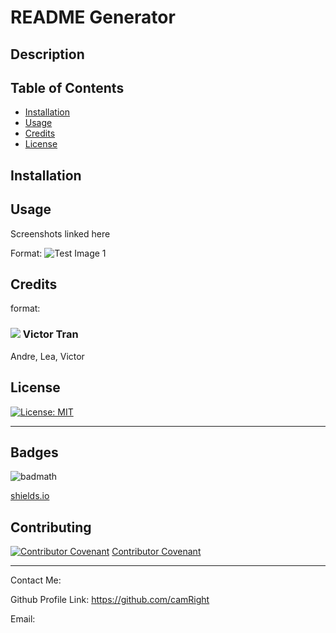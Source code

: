 
# README Generator

## Description 



## Table of Contents


* [Installation](#installation)
* [Usage](#usage)
* [Credits](#credits)
* [License](#license)


## Installation




## Usage 

Screenshots linked here

Format:
![Test Image 1](3DTest.png)


## Credits

format: 
### [![](https://github.com/username.png?size=50)](https://github.com/username)               Victor Tran
Andre, Lea, Victor


## License

[![License: MIT](https://img.shields.io/badge/License-MIT-yellow.svg)](https://opensource.org/licenses/MIT)



---


## Badges

![badmath](https://img.shields.io/github/languages/top/nielsenjared/badmath)

[shields.io](https://shields.io/)

## Contributing

[![Contributor Covenant](https://img.shields.io/badge/Contributor%20Covenant-v2.0%20adopted-ff69b4.svg)](code_of_conduct.md)      [Contributor Covenant](https://www.contributor-covenant.org/)

---

Contact Me:

Github Profile Link: https://github.com/camRight

Email: 
